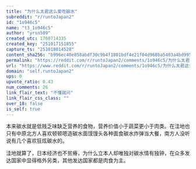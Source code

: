 ```yaml
---
title: "为什么太君这么爱吃碳水"
subreddit: "r/runtoJapan2"
id: "1o946c5"
name: "t3_1o946c5"
author: "yrsn509"
created_utc: 1760714335
created_key: "251017151855"
capture_ts: "251018014528"
content_sha256: "b996ec40e858abdf30c9b4f1801bdf4e21f04d968ba5403a4bd995bb2e1d535b"
permalink: "https://reddit.com/r/runtoJapan2/comments/1o946c5/为什么太君这么爱吃碳水/"
url: "https://www.reddit.com/r/runtoJapan2/comments/1o946c5/为什么太君这么爱吃碳水/"
domain: "self.runtoJapan2"
ups: 0
upvote_ratio: 0.43
num_comments: 26
link_flair_text: "不懂就问"
link_flair_css_class: ""
over_18: false
is_self: true
---
```


本来碳水就是低贱乏味缺乏营养的食物，营养价值小于蔬菜更小于肉类。在洼地也只有中原北方人喜欢顿顿嗯造碳水面馍馒头各种面食碳水炸弹当大餐，南方人没听说有几个喜欢狂炫碳水的。

洼地就算了，日本经济也不贫瘠，为什么立本人却唯独对碳水情有独钟，在众多发达国家中显得格外另类，其他发达国家都是肉食为主。
